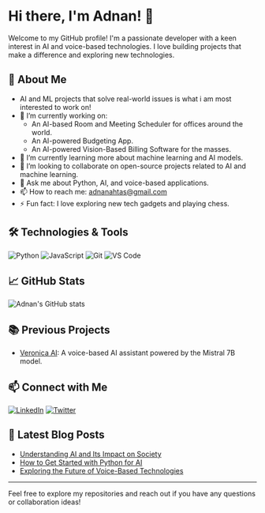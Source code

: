 # Hi there, I'm Adnan! 👋

Welcome to my GitHub profile! I'm a passionate developer with a keen interest in AI and voice-based technologies. I love building projects that make a difference and exploring new technologies.

## 🚀 About Me

- AI and ML projects that solve real-world issues is what i am most interested to work on!
- 🔭 I’m currently working on:
  - An AI-based Room and Meeting Scheduler for offices around the world.
  - An AI-powered Budgeting App.
  - An AI-powered Vision-Based Billing Software for the masses.
- 🌱 I’m currently learning more about machine learning and AI models.
- 👯 I’m looking to collaborate on open-source projects related to AI and machine learning.
- 💬 Ask me about Python, AI, and voice-based applications.
- 📫 How to reach me: [adnanahtas@gmail.com](mailto:adnanahtas@gmail.com)
- ⚡ Fun fact: I love exploring new tech gadgets and playing chess.

## 🛠️ Technologies & Tools

![Python](https://img.shields.io/badge/-Python-3776AB?style=flat&logo=python&logoColor=white)
![JavaScript](https://img.shields.io/badge/-JavaScript-F7DF1E?style=flat&logo=javascript&logoColor=black)
![Git](https://img.shields.io/badge/-Git-F05032?style=flat&logo=git&logoColor=white)
![VS Code](https://img.shields.io/badge/-VS%20Code-007ACC?style=flat&logo=visual-studio-code&logoColor=white)

## 📈 GitHub Stats

![Adnan's GitHub stats](https://github-readme-stats.vercel.app/api?username=adnanahtas&show_icons=true&theme=radical)

## 📚 Previous Projects

- [Veronica AI](https://github.com/adnanahtas/Veronica-Bot): A voice-based AI assistant powered by the Mistral 7B model.

## 📫 Connect with Me

[![LinkedIn](https://img.shields.io/badge/-LinkedIn-0077B5?style=flat&logo=linkedin&logoColor=white)](https://www.linkedin.com/in/adnan)
[![Twitter](https://img.shields.io/badge/-Twitter-1DA1F2?style=flat&logo=twitter&logoColor=white)](https://twitter.com/adnan)

## 📝 Latest Blog Posts

<!-- BLOG-POST-LIST:START -->
- [Understanding AI and Its Impact on Society](#)
- [How to Get Started with Python for AI](#)
- [Exploring the Future of Voice-Based Technologies](#)
<!-- BLOG-POST-LIST:END -->

---

Feel free to explore my repositories and reach out if you have any questions or collaboration ideas!
